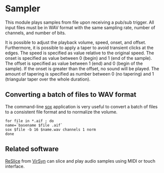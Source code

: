 # Sampler

This module plays samples from file upon receiving a pub/sub trigger. All input files must be in WAV format with the same sampling rate, number of channels, and number of bits.

It is possible to adjust the playback volume, speed, onset, and offset. Furthermore, it is possible to apply a taper to avoid transient clicks at the edges. The speed is specified as value relative to the original speed. The onset is specified as value between 0 (begin) and 1 (end of the sample). The offset is specified as value between 1 (end) and 0 (begin of the sample). If the onset is greater than the offset, no sound will be played. The amount of tapering is specified as number between 0 (no tapering) and 1 (triangular taper over the whole duration).

## Converting a batch of files to WAV format

The command-line [sox](http://sox.sourceforge.net) application is very useful to convert a batch of files to a consistent file format and to normalize the volume.

```
for file in *.aif ; do
name=`basename $file .aif`
sox $file -b 16 $name.wav channels 1 norm
done
```

## Related software

[ReSlice](https://itunes.apple.com/us/app/reslice/id1187609531?mt=8) from [VirSyn](http://www.virsyn.de/) can slice and play audio samples using MIDI or touch interface.

